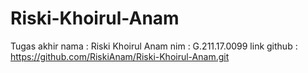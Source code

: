 # Riski-Khoirul-Anam
Tugas akhir
nama          : Riski Khoirul Anam
nim           : G.211.17.0099
link github   : https://github.com/RiskiAnam/Riski-Khoirul-Anam.git

